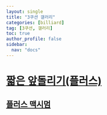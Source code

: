 ```yaml
---
layout: single
title: "3쿠션 갤러리"
categories: [billiard]
tag: [3쿠션, 갤러리]
toc: true
author_profile: false
sidebar:
  nav: "docs"
---
```


# [짧은 앞돌리기(플러스)](https://bhkyung.github.io/billiard/%EA%B0%A4%EB%9F%AC%EB%A6%AC-%EC%A7%A7%EC%9D%80%EC%95%9E%EB%8F%8C%EB%A6%AC%EA%B8%B0/#%EC%A7%A7%EC%9D%80-%EC%95%9E%EB%8F%8C%EB%A6%AC%EA%B8%B0)

## [플러스 맥시멈](https://bhkyung.github.io/billiard/%EA%B0%A4%EB%9F%AC%EB%A6%AC-%EC%A7%A7%EC%9D%80%EC%95%9E%EB%8F%8C%EB%A6%AC%EA%B8%B0/#%ED%94%8C%EB%9F%AC%EC%8A%A4-%EB%A7%A5%EC%8B%9C%EB%A9%88)
